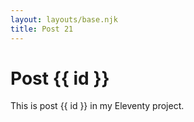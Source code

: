 ```yaml
---
layout: layouts/base.njk
title: Post 21
---
```


# Post {{ id }}

This is post {{ id }} in my Eleventy project.
